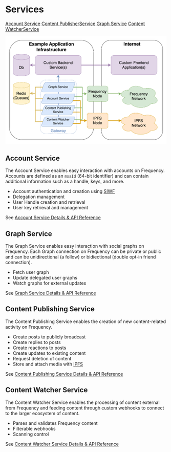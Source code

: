 # Services

<div class="button-links">
  <a href="./AccountService.html">Account Service</a>
  <a href="./ContentPublisher.html">Content PublisherService</a>
  <a href="./GraphService.html">Graph Service</a>
  <a href="./ContentWatcher.html">Content WatcherService</a>
</div>

![Gateway Application Microservice Diagram](../gateway_arch-TopLevelServices.drawio.png)

## Account Service

The Account Service enables easy interaction with accounts on Frequency.
Accounts are defined as an `msaId` (64-bit identifier) and can contain additional information such as a handle, keys, and more.

- Account authentication and creation using [SIWF](https://github.com/ProjectLibertyLabs/siwf)
- Delegation management
- User Handle creation and retrieval
- User key retrieval and management

See [Account Service Details & API Reference](./AccountService)

## Graph Service

The Graph Service enables easy interaction with social graphs on Frequency.
Each Graph connection on Frequency can be private or public and can be unidirectional (a follow) or bidiectional (double opt-in friend connection).

- Fetch user graph
- Update delegated user graphs
- Watch graphs for external updates

See [Graph Service Details & API Reference](./GraphService)

## Content Publishing Service

The Content Publishing Service enables the creation of new content-related activity on Frequency.

- Create posts to publicly broadcast
- Create replies to posts
- Create reactions to posts
- Create updates to existing content
- Request deletion of content
- Store and attach media with [IPFS](https://ipfs.tech)

See [Content Publishing Service Details & API Reference](./ContentPublishing)

## Content Watcher Service

The Content Watcher Service enables the processing of content external from Frequency and feeding content through custom webhooks to connect to the larger ecosystem of content.

- Parses and validates Frequency content
- Filterable webhooks
- Scanning control

See [Content Watcher Service Details & API Reference](./ContentWatcher)
